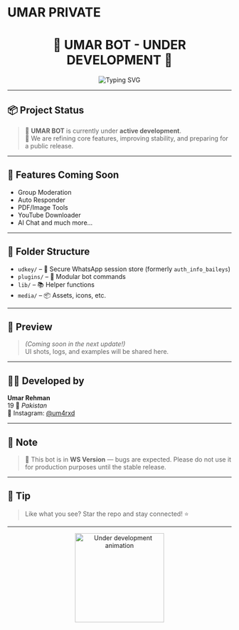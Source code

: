 # UMAR PRIVATE

<h1 align="center">
  🚧 UMAR BOT - UNDER DEVELOPMENT 🚧
</h1>

<p align="center">
  <img src="https://readme-typing-svg.demolab.com?font=Fira+Code&weight=600&size=22&pause=1000&color=F97316&center=true&width=435&lines=UMAR+BOT+is+Under+Development...;Stay+Tuned+for+Something+Epic!" alt="Typing SVG" />
</p>

---

## 📦 Project Status
> 🚀 **UMAR BOT** is currently under **active development**.  
> 🔧 We are refining core features, improving stability, and preparing for a public release.

---

## 🔮 Features Coming Soon
- Group Moderation
- Auto Responder
- PDF/Image Tools
- YouTube Downloader
- AI Chat and much more...

---

## 📁 Folder Structure
- `udkey/` – 🔐 Secure WhatsApp session store (formerly `auth_info_baileys`)
- `plugins/` – 🧩 Modular bot commands
- `lib/` – 📚 Helper functions
- `media/` – 📦 Assets, icons, etc.

---

## 📸 Preview
> *(Coming soon in the next update!)*  
> UI shots, logs, and examples will be shared here.

---

## 👨‍💻 Developed by
**Umar Rehman**  
     19
📍 *Pakistan*  
📱 Instagram: [@um4rxd](https://instagram.com/um4rxd)

---

## 📢 Note
> 🧪 This bot is in **WS Version** — bugs are expected. Please do not use it for production purposes until the stable release.

---

## 🧠 Tip
> Like what you see? Star the repo and stay connected! ⭐

---

<p align="center">
  <img src="https://raw.githubusercontent.com/Um4r719/UMAR-PRIVATE/main/media/under_dev.gif" width="200px" alt="Under development animation" />
</p>
